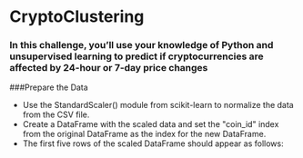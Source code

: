 # CryptoClustering

### In this challenge, you’ll use your knowledge of Python and unsupervised learning to predict if cryptocurrencies are affected by 24-hour or 7-day price changes

###Prepare the Data
- Use the StandardScaler() module from scikit-learn to normalize the data from the CSV file.
- Create a DataFrame with the scaled data and set the "coin_id" index from the original DataFrame as the index for the new DataFrame.
- The first five rows of the scaled DataFrame should appear as follows:


